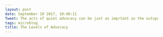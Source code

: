 ```yaml
---
layout: post
date: September 10 2017, 10:40:11
Tweet: The acts of quiet advocacy can be just as imprtant as the outspoken ones as long as it works to change the broken system.
tags: microblog
title: The Levels of Advocacy
---
```



